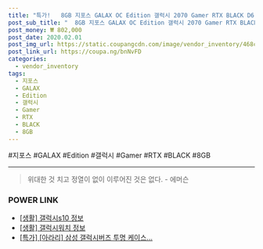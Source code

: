 ```yaml
--- 
title: "특가!   8GB 지포스 GALAX OC Edition 갤럭시 2070 Gamer RTX BLACK D6 E..." 
post_sub_title: "  8GB 지포스 GALAX OC Edition 갤럭시 2070 Gamer RTX BLACK D6 EX SUPER" 
post_money: ₩ 802,000 
post_date: 2020.02.01 
post_img_url: https://static.coupangcdn.com/image/vendor_inventory/468c/23172bc757d7e21800a5ee3a584ec6ac76fe0e509f15c5d88bfde3d96415.jpg 
post_link_url: https://coupa.ng/bnNvFD 
categories: 
  - vendor_inventory 
tags: 
  - 지포스 
  - GALAX 
  - Edition 
  - 갤럭시 
  - Gamer 
  - RTX 
  - BLACK 
  - 8GB 
--- 
```

  #지포스 #GALAX #Edition #갤럭시 #Gamer #RTX #BLACK #8GB 
<hr> 

> 위대한 것 치고 정열이 없이 이루어진 것은 없다. - 에머슨 


### POWER LINK

* <a href="https://blog.naver.com/santokki14/221766328315" target="_blank"> [생활] 갤럭시s10 정보 </a>
* <a href="https://blog.naver.com/fash111/221768758595" target="_blank"> [생활] 갤럭시워치 정보 </a>
* <a href="https://blog.naver.com/sakai111/221787329719" target="_blank">[특가] [아라리] 삼성 갤럭시버즈 투명 케이스...</a>
